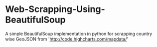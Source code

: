 # Web-Scrapping-Using-BeautifulSoup
A simple BeautifulSoup implementation in python for scrapping country wise GeoJSON from 'http://code.highcharts.com/mapdata/'
